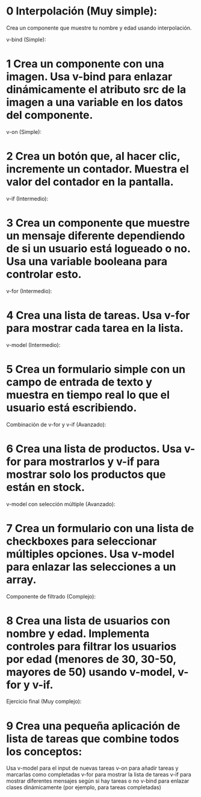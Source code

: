 # 0 Interpolación (Muy simple):
Crea un componente que muestre tu nombre y edad usando interpolación.

v-bind (Simple):
# 1 Crea un componente con una imagen. Usa v-bind para enlazar dinámicamente el atributo src de la imagen a una variable en los datos del componente.
 
v-on (Simple):
# 2 Crea un botón que, al hacer clic, incremente un contador. Muestra el valor del contador en la pantalla.
v-if (Intermedio):
# 3 Crea un componente que muestre un mensaje diferente dependiendo de si un usuario está logueado o no. Usa una variable booleana para controlar esto.
v-for (Intermedio):
# 4 Crea una lista de tareas. Usa v-for para mostrar cada tarea en la lista.
v-model (Intermedio):
# 5 Crea un formulario simple con un campo de entrada de texto y muestra en tiempo real lo que el usuario está escribiendo.
Combinación de v-for y v-if (Avanzado):
# 6 Crea una lista de productos. Usa v-for para mostrarlos y v-if para mostrar solo los productos que están en stock.
v-model con selección múltiple (Avanzado):
# 7 Crea un formulario con una lista de checkboxes para seleccionar múltiples opciones. Usa v-model para enlazar las selecciones a un array.
Componente de filtrado (Complejo):
# 8 Crea una lista de usuarios con nombre y edad. Implementa controles para filtrar los usuarios por edad (menores de 30, 30-50, mayores de 50) usando v-model, v-for y v-if.
Ejercicio final (Muy complejo):
# 9 Crea una pequeña aplicación de lista de tareas que combine todos los conceptos:


Usa v-model para el input de nuevas tareas
v-on para añadir tareas y marcarlas como completadas
v-for para mostrar la lista de tareas
v-if para mostrar diferentes mensajes según si hay tareas o no
v-bind para enlazar clases dinámicamente (por ejemplo, para tareas completadas)